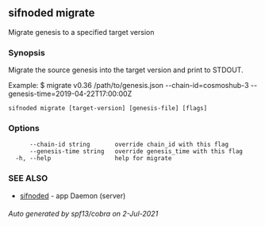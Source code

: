 ## sifnoded migrate

Migrate genesis to a specified target version

### Synopsis

Migrate the source genesis into the target version and print to STDOUT.

Example:
$ <appd> migrate v0.36 /path/to/genesis.json --chain-id=cosmoshub-3 --genesis-time=2019-04-22T17:00:00Z


```
sifnoded migrate [target-version] [genesis-file] [flags]
```

### Options

```
      --chain-id string       override chain_id with this flag
      --genesis-time string   override genesis_time with this flag
  -h, --help                  help for migrate
```

### SEE ALSO

* [sifnoded](sifnoded.md)	 - app Daemon (server)

###### Auto generated by spf13/cobra on 2-Jul-2021
